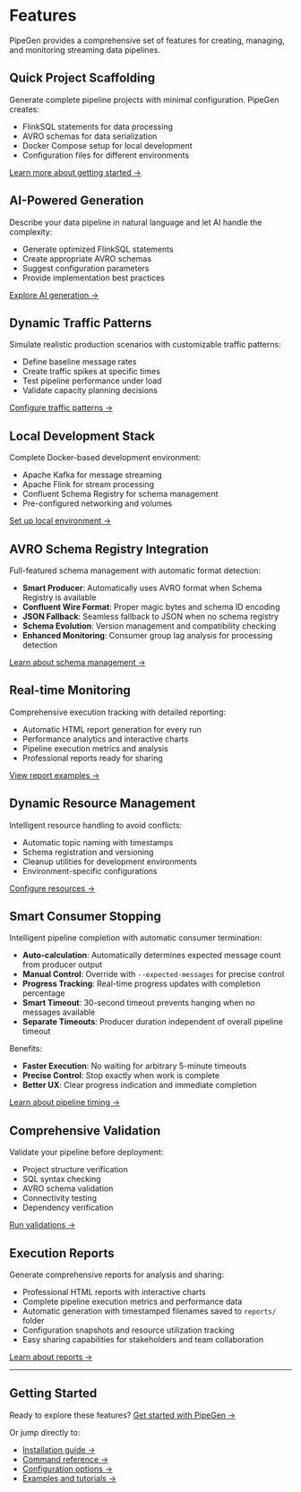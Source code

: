 # Features

PipeGen provides a comprehensive set of features for creating, managing, and monitoring streaming data pipelines.

## <i class="fas fa-rocket"></i> Quick Project Scaffolding

Generate complete pipeline projects with minimal configuration. PipeGen creates:
- FlinkSQL statements for data processing
- AVRO schemas for data serialization
- Docker Compose setup for local development
- Configuration files for different environments

[Learn more about getting started →](/getting-started)

## <i class="fas fa-brain"></i> AI-Powered Generation

Describe your data pipeline in natural language and let AI handle the complexity:
- Generate optimized FlinkSQL statements
- Create appropriate AVRO schemas
- Suggest configuration parameters
- Provide implementation best practices

[Explore AI generation →](/ai-generation)

## <i class="fas fa-chart-line"></i> Dynamic Traffic Patterns

Simulate realistic production scenarios with customizable traffic patterns:
- Define baseline message rates
- Create traffic spikes at specific times
- Test pipeline performance under load
- Validate capacity planning decisions

[Configure traffic patterns →](/traffic-patterns)

## <i class="fas fa-laptop-code"></i> Local Development Stack

Complete Docker-based development environment:
- Apache Kafka for message streaming
- Apache Flink for stream processing
- Confluent Schema Registry for schema management
- Pre-configured networking and volumes

[Set up local environment →](/getting-started#local-setup)

## <i class="fas fa-code"></i> AVRO Schema Registry Integration

Full-featured schema management with automatic format detection:
- **Smart Producer**: Automatically uses AVRO format when Schema Registry is available
- **Confluent Wire Format**: Proper magic bytes and schema ID encoding
- **JSON Fallback**: Seamless fallback to JSON when no schema registry
- **Schema Evolution**: Version management and compatibility checking
- **Enhanced Monitoring**: Consumer group lag analysis for processing detection

[Learn about schema management →](/configuration#schema-configuration)

## <i class="fas fa-chart-bar"></i> Real-time Monitoring

Comprehensive execution tracking with detailed reporting:
- Automatic HTML report generation for every run
- Performance analytics and interactive charts
- Pipeline execution metrics and analysis
- Professional reports ready for sharing

[View report examples →](/features/reports)

## <i class="fas fa-cogs"></i> Dynamic Resource Management

Intelligent resource handling to avoid conflicts:
- Automatic topic naming with timestamps
- Schema registration and versioning
- Cleanup utilities for development environments
- Environment-specific configurations

[Configure resources →](/configuration)

## <i class="fas fa-check-circle"></i> Smart Consumer Stopping

Intelligent pipeline completion with automatic consumer termination:
- **Auto-calculation**: Automatically determines expected message count from producer output
- **Manual Control**: Override with `--expected-messages` for precise control
- **Progress Tracking**: Real-time progress updates with completion percentage
- **Smart Timeout**: 30-second timeout prevents hanging when no messages available
- **Separate Timeouts**: Producer duration independent of overall pipeline timeout

Benefits:
- **Faster Execution**: No waiting for arbitrary 5-minute timeouts
- **Precise Control**: Stop exactly when work is complete
- **Better UX**: Clear progress indication and immediate completion

[Learn about pipeline timing →](/commands/run#smart-consumer-stopping)

## <i class="fas fa-cogs"></i> Comprehensive Validation

Validate your pipeline before deployment:
- Project structure verification
- SQL syntax checking
- AVRO schema validation
- Connectivity testing
- Dependency verification

[Run validations →](/commands/validate)

## <i class="fas fa-file-alt"></i> Execution Reports

Generate comprehensive reports for analysis and sharing:
- Professional HTML reports with interactive charts
- Complete pipeline execution metrics and performance data
- Automatic generation with timestamped filenames saved to `reports/` folder
- Configuration snapshots and resource utilization tracking
- Easy sharing capabilities for stakeholders and team collaboration

[Learn about reports →](/features/reports)

---

## Getting Started

Ready to explore these features? [Get started with PipeGen →](/getting-started)

Or jump directly to:
- [Installation guide →](/installation)
- [Command reference →](/commands)
- [Configuration options →](/configuration)
- [Examples and tutorials →](/examples)
